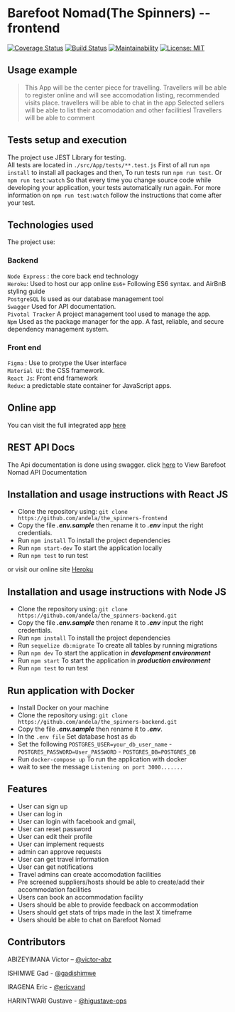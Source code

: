# Barefoot Nomad(The Spinners) -- frontend

[![Coverage Status](https://coveralls.io/repos/github/gadishimwe/Barefoot-React/badge.svg?branch=develop)](https://coveralls.io/github/gadishimwe/Barefoot-React?branch=develop)
[![Build Status](https://travis-ci.org/gadishimwe/Barefoot-React.svg?branch=develop)](https://travis-ci.org/gadishimwe/Barefoot-React)
[![Maintainability](https://api.codeclimate.com/v1/badges/2b824b136b305fcc893e/maintainability)](https://codeclimate.com/github/gadishimwe/Barefoot-React/maintainability)
[![License: MIT](https://img.shields.io/badge/License-MIT-blue.svg)](https://opensource.org/licenses/MIT)

## Usage example

>This App will be the center piece for travelling. 
Travellers will be able to register online and will see accomodation listing, recommended visits place.
travellers will be able to chat in the app
Selected sellers will be able to list their accomodation and other facilitiesl
Travellers will be able to comment

## Tests setup and execution
The project use JEST Library for testing.  
All tests are located in `./src/App/tests/**.test.js`
First of all run `npm install` to install all packages and then, 
To run tests run `npm run test`. Or `npm run test:watch` So that every time you change source code while developing your application, your tests automatically run again. For more information on `npm run test:watch` follow the instructions that come after your test.

## Technologies used

The project use:  
### Backend
 `Node Express` : the core back end technology  
 `Heroku`: Used to host our app online
 `Es6+` Following ES6 syntax. and AirBnB styling guide  
 `PostgreSQL` Is used as our database management tool  
 `Swagger` Used for API documentation.  
 `Pivotal Tracker` A project management tool used to manage the app.  
 `Npm` Used as the package manager for the app. A fast, reliable, and secure dependency management system.  

### Front end
 `Figma` : Use to protype the User interface  
 `Material UI`: the CSS framework.  
 `React Js`: Front end framework  
 `Redux`: a predictable state container for JavaScript apps.
    
## Online app
You can visit the full integrated app [here](https://spinners-frontend-stage.herokuapp.com/)

## REST API Docs
The Api documentation is done using swagger. click [here](#) to View Barefoot Nomad API Documentation
  

## Installation and usage instructions with React JS

* Clone the repository using: `git clone https://github.com/andela/the_spinners-frontend `  
* Copy the file ***.env.sample*** then rename it to ***.env*** input the right credentials.  
* Run `npm install` To install the project dependencies    
* Run `npm start-dev` To start the application locally
* Run `npm test` to run test  

or visit our online site [Heroku](https://spinners-frontend-stage.herokuapp.com/)

## Installation and usage instructions with Node JS

* Clone the repository using: `git clone https://github.com/andela/the_spinners-backend.git `  
* Copy the file ***.env.sample*** then rename it to ***.env*** input the right credentials.  
* Run `npm install` To install the project dependencies   
* Run `sequelize db:migrate` To create all tables by running migrations  
* Run `npm dev` To start the application in ***development environment***  
* Run `npm start` To start the application in ***production environment***
* Run `npm test` to run test 
 
 ## Run application with Docker
* Install Docker on your machine
* Clone the repository using: `git clone https://github.com/andela/the_spinners-backend.git `  
* Copy the file ***.env.sample*** then rename it to ***.env***.  
* In the `.env file` Set database host as `db`
* Set the following `POSTGRES_USER=your_db_user_name`
      - `POSTGRES_PASSWORD=User_PASSWORD`
      - `POSTGRES_DB=POSTGRES_DB`
* Run `docker-compose up` To run the application with docker   
* wait to see the message `Listening on port 3000.......` 


## Features
* User can sign up
* User can log in
* User can login with facebook and gmail, 
* User can reset password
* User can edit their profile
* User can implement requests
* admin can approve requests
* User can get travel information
* User can get notifications
* Travel admins can create accomodation facilities
* Pre screened suppliers/hosts should be able to create/add their accommodation facilities
* Users can book an accommodation facility
* Users should be able to provide feedback on accommodation
* Users should get stats of trips made in the last X timeframe
* Users should be able to chat on Barefoot Nomad


## Contributors

ABIZEYIMANA Victor – [@victor-abz](https://github.com/victor-abz)

ISHIMWE Gad - [@gadishimwe](https://github.com/gadishimwe)

IRAGENA Eric - [@ericvand](https://github.com/erickvand)

HARINTWARI Gustave - [@higustave-ops](https://github.com/higustave-ops)
